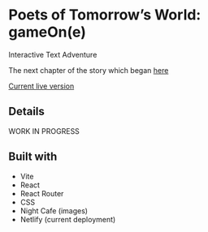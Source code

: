 # Poets of Tomorrow’s World: gameOn(e)

Interactive Text Adventure

The next chapter of the story which began [here](https://github.com/Dimterion/PoTW)

[Current live version](https://profound-cat-a609de.netlify.app/)

## Details

WORK IN PROGRESS

## Built with

- Vite
- React
- React Router
- CSS
- Night Cafe (images)
- Netlify (current deployment)
